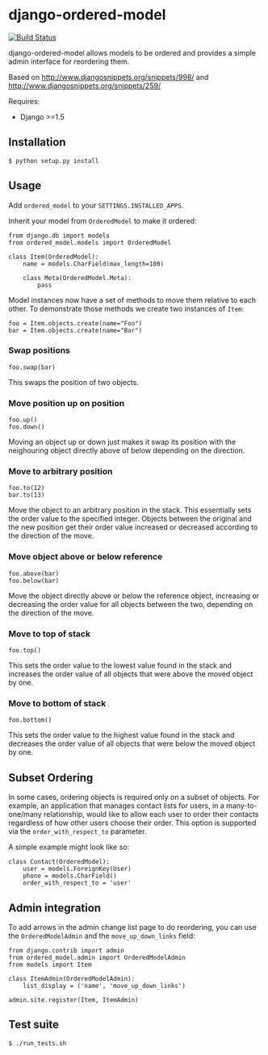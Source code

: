 django-ordered-model
====================

[![Build Status](https://secure.travis-ci.org/bfirsh/django-ordered-model.png?branch=master)](https://travis-ci.org/bfirsh/django-ordered-model)

django-ordered-model allows models to be ordered and provides a simple admin
interface for reordering them.

Based on http://www.djangosnippets.org/snippets/998/ and
http://www.djangosnippets.org/snippets/259/

Requires:

  * Django >=1.5

Installation
------------

    $ python setup.py install

Usage
-----

Add `ordered_model` to your `SETTINGS.INSTALLED_APPS`.

Inherit your model from `OrderedModel` to make it ordered:

    from django.db import models
    from ordered_model.models import OrderedModel

    class Item(OrderedModel):
        name = models.CharField(max_length=100)

        class Meta(OrderedModel.Meta):
            pass

Model instances now have a set of methods to move them relative to each other.
To demonstrate those methods we create two instances of `Item`:

    foo = Item.objects.create(name="Foo")
    bar = Item.objects.create(name="Bar")

### Swap positions

    foo.swap(bar)

This swaps the position of two objects.

### Move position up on position

    foo.up()
    foo.down()

Moving an object up or down just makes it swap its position with the neighouring
object directly above of below depending on the direction.

### Move to arbitrary position

    foo.to(12)
    bar.to(13)

Move the object to an arbitrary position in the stack. This essentially sets the
order value to the specified integer. Objects between the original and the new
position get their order value increased or decreased according to the direction
of the move.

### Move object above or below reference

    foo.above(bar)
    foo.below(bar)

Move the object directly above or below the reference object, increasing or
decreasing the order value for all objects between the two, depending on the
direction of the move.

### Move to top of stack

    foo.top()

This sets the order value to the lowest value found in the stack and increases
the order value of all objects that were above the moved object by one.

### Move to bottom of stack

    foo.bottom()

This sets the order value to the highest value found in the stack and decreases
the order value of all objects that were below the moved object by one.

## Subset Ordering

In some cases, ordering objects is required only on a subset of objects. For example,
an application that manages contact lists for users, in a many-to-one/many relationship,
would like to allow each user to order their contacts regardless of how other users
choose their order. This option is supported via the `order_with_respect_to` parameter.

A simple example might look like so:

    class Contact(OrderedModel):
        user = models.ForeignKey(User)
        phone = models.CharField()
        order_with_respect_to = 'user'


Admin integration
-----------------

To add arrows in the admin change list page to do reordering, you can use the
`OrderedModelAdmin` and the `move_up_down_links` field:

    from django.contrib import admin
    from ordered_model.admin import OrderedModelAdmin
    from models import Item

    class ItemAdmin(OrderedModelAdmin):
        list_display = ('name', 'move_up_down_links')

    admin.site.register(Item, ItemAdmin)


Test suite
----------

    $ ./run_tests.sh

